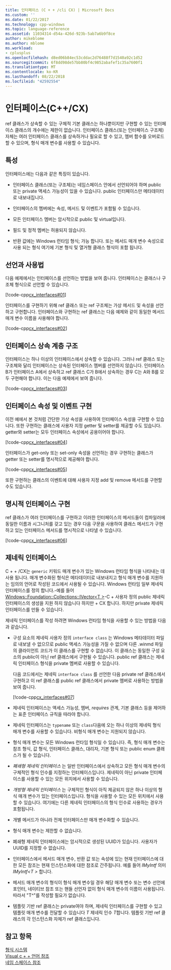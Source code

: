 ```yaml
---
title: 인터페이스 (C + + /cli CX) | Microsoft Docs
ms.custom: ''
ms.date: 01/22/2017
ms.technology: cpp-windows
ms.topic: language-reference
ms.assetid: 11034314-d54a-426d-923b-5ab7a6b9f8ce
author: mikeblome
ms.author: mblome
ms.workload:
- cplusplus
ms.openlocfilehash: d8ed06b84ec53cddac2d76488f7d1540a92c1d52
ms.sourcegitcommit: 6f8dd98de57bb80bf4c9852abafef1c35a7600f1
ms.translationtype: MT
ms.contentlocale: ko-KR
ms.lasthandoff: 08/22/2018
ms.locfileid: "42592554"
---
```

# <a name="interfaces-ccx"></a>인터페이스(C++/CX)
ref 클래스가 상속할 수 있는 구체적 기본 클래스는 하나뿐이지만 구현할 수 있는 인터페이스 클래스의 개수에는 제한이 없습니다. 인터페이스 클래스(또는 인터페이스 구조체) 자체는 여러 인터페이스 클래스를 상속하거나 필요로 할 수 있고, 멤버 함수를 오버로드할 수 있으며, 형식 매개 변수를 사용할 수 있습니다.  
  
## <a name="characteristics"></a>특성  
 인터페이스에는 다음과 같은 특징이 있습니다.  
  
-   인터페이스 클래스(또는 구조체)는 네임스페이스 안에서 선언되어야 하며 public 또는 private 액세스 가능성이 있을 수 있습니다. public 인터페이스만 메타데이터로 내보내집니다.  
  
-   인터페이스의 멤버에는 속성, 메서드 및 이벤트가 포함될 수 있습니다.  
  
-   모든 인터페이스 멤버는 암시적으로 public 및 virtual입니다.  
  
-   필드 및 정적 멤버는 허용되지 않습니다.  
  
-   반환 값에는 Windows 런타임 형식; 가능 합니다. 또는 메서드 매개 변수 속성으로 사용 되는 형식 여기에 기본 형식 및 열거형 클래스 형식이 포함 됩니다.  
  
## <a name="declaration-and-usage"></a>선언과 사용법  
 다음 예제에서는 인터페이스를 선언하는 방법을 보여 줍니다. 인터페이스는 클래스나 구조체 형식으로 선언할 수 있습니다.  
  
 [!code-cpp[cx_interfaces#01](../cppcx/codesnippet/CPP/interfacestest/class1.h#01)]  
  
 인터페이스를 구현하기 위해 ref 클래스 또는 ref 구조체는 가상 메서드 및 속성을 선언하고 구현합니다. 인터페이스와 구현하는 ref 클래스는 다음 예제와 같이 동일한 메서드 매개 변수 이름을 사용해야 합니다.  
  
 [!code-cpp[cx_interfaces#02](../cppcx/codesnippet/CPP/interfacestest/class1.h#02)]  
  
## <a name="interface-inheritance-hierarchies"></a>인터페이스 상속 계층 구조  
 인터페이스는 하나 이상의 인터페이스에서 상속할 수 있습니다. 그러나 ref 클래스 또는 구조체와 달리 인터페이스는 상속된 인터페이스 멤버를 선언하지 않습니다. 인터페이스 B가 인터페이스 A에서 상속하고 ref 클래스 C가 B에서 상속하는 경우 C는 A와 B를 모두 구현해야 합니다. 이는 다음 예제에서 보여 줍니다.  
  
 [!code-cpp[cx_interfaces#03](../cppcx/codesnippet/CPP/interfacestest/class1.h#03)]  
  
## <a name="implementing-interface-properties-and-events"></a>인터페이스 속성 및 이벤트 구현  
 이전 예에서 본 것처럼 간단한 가상 속성을 사용하여 인터페이스 속성을 구현할 수 있습니다. 또한 구현하는 클래스에 사용자 지정 getter 및 setter를 제공할 수도 있습니다.  getter와 setter는 모두 인터페이스 속성에서 공용이어야 합니다.  
  
 [!code-cpp[cx_interfaces#04](../cppcx/codesnippet/CPP/interfacestest/class1.h#04)]  
  
 인터페이스가 get-only 또는 set-only 속성을 선언하는 경우 구현하는 클래스가 getter 또는 setter를 명시적으로 제공해야 합니다.  
  
 [!code-cpp[cx_interfaces#05](../cppcx/codesnippet/CPP/interfacestest/class1.h#05)]  
  
 또한 구현하는 클래스의 이벤트에 대해 사용자 지정 add 및 remove 메서드를 구현할 수도 있습니다.  
  
## <a name="explicit-interface-implementation"></a>명시적 인터페이스 구현  
 ref 클래스가 여러 인터페이스를 구현하고 이러한 인터페이스의 메서드들이 컴파일러에 동일한 이름과 시그니처를 갖고 있는 경우 다음 구문을 사용하여 클래스 메서드가 구현하고 있는 인터페이스 메서드를 명시적으로 나타낼 수 있습니다.  
  
 [!code-cpp[cx_interfaces#06](../cppcx/codesnippet/CPP/interfacestest/class1.h#06)]  
  
## <a name="generic-interfaces"></a>제네릭 인터페이스  
 C + + /CX는 `generic` 키워드 매개 변수가 있는 Windows 런타임 형식을 나타내는 데 사용 됩니다. 매개 변수화된 형식은 메타데이터로 내보내지고 형식 매개 변수를 지원하는 임의의 언어로 작성된 코드에서 사용될 수 있습니다. Windows 런타임 일부 제네릭 인터페이스를 정의 합니다.-예를 들어 [Windows::Foundation::Collections::IVector\<T >](Windows::Foundation::Collections::IVector)-C + 사용자 정의 public 제네릭 인터페이스의 생성을 지원 하지 않습니다 하지만 + CX 합니다. 하지만 private 제네릭 인터페이스를 만들 수 있습니다.  
  
 제네릭 인터페이스를 작성 하려면 Windows 런타임 형식을 사용할 수 있는 방법을 다음과 같습니다.  
  
-   구성 요소의 제네릭 사용자 정의 `interface class` 는 Windows 메타데이터 파일로 내보낼 수 없으므로 public 액세스 가능성을 가질 수 없으며 다른 .winmd 파일의 클라이언트 코드가 이 클래스를 구현할 수 없습니다. 이 클래스는 동일한 구성 요소의 public이 아닌 ref 클래스에서 구현될 수 있습니다. public ref 클래스는 제네릭 인터페이스 형식을 private 멤버로 사용할 수 있습니다.  
  
     다음 코드에서는 제네릭 `interface class` 를 선언한 다음 private ref 클래스에서 구현하고 이 ref 클래스를 public ref 클래스에서 private 멤버로 사용하는 방법을 보여 줍니다.  
  
     [!code-cpp[cx_interfaces#07](../cppcx/codesnippet/CPP/interfacestest/class1.h#07)]  
  
-   제네릭 인터페이스는 액세스 가능성, 멤버, *requires* 관계, 기본 클래스 등을 제어하는 표준 인터페이스 규칙을 따라야 합니다.  
  
-   제네릭 인터페이스는 `typename` 또는 `class`다음에 오는 하나 이상의 제네릭 형식 매개 변수를 사용할 수 있습니다. 비형식 매개 변수는 지원되지 않습니다.  
  
-   형식 매개 변수는 모든 Windows 런타임 형식일 수 있습니다. 즉, 형식 매개 변수는 참조 형식, 값 형식, 인터페이스 클래스, 대리자, 기본 형식 또는 public enum 클래스가 될 수 있습니다.  
  
-   *폐쇄형 제네릭 인터페이스* 는 일반 인터페이스에서 상속하고 모든 형식 매개 변수의 구체적인 형식 인수를 지정하는 인터페이스입니다. 제네릭이 아닌 private 인터페이스를 사용할 수 있는 모든 위치에서 사용할 수 있습니다.  
  
-   *개방형 제네릭 인터페이스* 는 구체적인 형식이 아직 제공되지 않은 하나 이상의 형식 매개 변수가 있는 인터페이스입니다. 형식을 사용할 수 있는 모든 위치에서 사용할 수 있습니다. 여기에는 다른 제네릭 인터페이스의 형식 인수로 사용하는 경우가 포함됩니다.  
  
-   개별 메서드가 아니라 전체 인터페이스만 매개 변수화할 수 있습니다.  
  
-   형식 매개 변수는 제한할 수 없습니다.  
  
-   폐쇄형 제네릭 인터페이스에는 암시적으로 생성된 UUID가 있습니다. 사용자가 UUID를 지정할 수 없습니다.  
  
-   인터페이스에서 메서드 매개 변수, 반환 값 또는 속성에 있는 현재 인터페이스에 대한 모든 참조는 현재 인스턴스화에 대한 참조로 간주됩니다. 예를 들어 *IMyIntf* 의미 *IMyIntf\<T >* 합니다.  
  
-   메서드 매개 변수의 형식이 형식 매개 변수일 경우 해당 매개 변수 또는 변수 선언에 포인터, 네이티브 참조 또는 핸들 선언자 없이 형식 매개 변수의 이름이 사용됩니다. 따라서 "T^"를 작성할 필요가 없습니다.  
  
-   템플릿 기반 ref 클래스는 private여야 하며, 제네릭 인터페이스를 구현할 수 있고 템플릿 매개 변수를 전달할 수 있습니다 *T* 제네릭 인수 *T*합니다. 템플릿 기반 ref 클래스의 각 인스턴스화 자체가 ref 클래스입니다.  
  
## <a name="see-also"></a>참고 항목  
 [형식 시스템](../cppcx/type-system-c-cx.md)   
 [Visual c + + 언어 참조](../cppcx/visual-c-language-reference-c-cx.md)   
 [네임 스페이스 참조](../cppcx/namespaces-reference-c-cx.md)